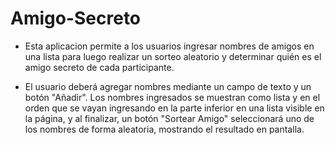# Amigo-Secreto

- Esta aplicacion permite a los usuarios ingresar nombres de amigos en una lista para luego realizar un sorteo aleatorio y determinar quién es el amigo secreto de cada participante.

- El usuario deberá agregar nombres mediante un campo de texto y un botón "Añadir". Los nombres ingresados se muestran como lista y en el orden que se vayan ingresando en la parte inferior en una lista visible en 
  la página, y al finalizar, un botón "Sortear Amigo" seleccionará uno de los nombres de forma aleatoria, mostrando el resultado en pantalla.
